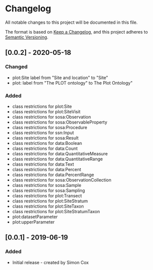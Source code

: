 # Changelog
All notable changes to this project will be documented in this file.

The format is based on [Keep a Changelog](https://keepachangelog.com/en/1.0.0/),
and this project adheres to [Semantic Versioning](https://semver.org/spec/v2.0.0.html).


## [0.0.2] - 2020-05-18
### Changed
- plot:Site label from "Site and location" to "Site"
- plot: label from "The PLOT ontology" to The Plot Ontology"
### Added
- class restrictions for plot:Site
- class restrictions for plot:SiteVisit
- class restrictions for sosa:Observation
- class restrictions for sosa:ObservableProperty
- class restrictions for sosa:Procedure
- class restrictions for ssn:Input
- class restrictions for sosa:Result
- class restrictions for data:Boolean
- class restrictions for data:Count
- class restrictions for data:QuantitativeMeasure
- class restrictions for data:QuantitativeRange
- class restrictions for data:Text
- class restrictions for data:Percent
- class restrictions for data:PercentRange
- class restrictions for sosa:ObservationCollection
- class restrictions for sosa:Sample
- class restrictions for sosa:Sampling
- class restrictions for plot:Transect
- class restrictions for plot:SiteStratum
- class restrictions for plot:SiteTaxon
- class restrictions for plot:SiteStratumTaxon
- plot:datasetParameter
- plot:upperParameter


## [0.0.1] - 2019-06-19
### Added
- Initial release - created by Simon Cox